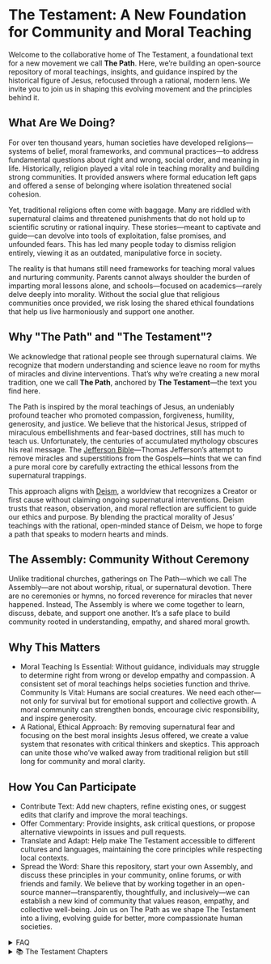 # The Testament: A New Foundation for Community and Moral Teaching
Welcome to the collaborative home of The Testament, a foundational text for a new movement we call **The Path**. Here, we’re building an open-source repository of moral teachings, insights, and guidance inspired by the historical figure of Jesus, refocused through a rational, modern lens. We invite you to join us in shaping this evolving movement and the principles behind it.

## What Are We Doing?
For over ten thousand years, human societies have developed religions—systems of belief, moral frameworks, and communal practices—to address fundamental questions about right and wrong, social order, and meaning in life. Historically, religion played a vital role in teaching morality and building strong communities. It provided answers where formal education left gaps and offered a sense of belonging where isolation threatened social cohesion.

Yet, traditional religions often come with baggage. Many are riddled with supernatural claims and threatened punishments that do not hold up to scientific scrutiny or rational inquiry. These stories—meant to captivate and guide—can devolve into tools of exploitation, false promises, and unfounded fears. This has led many people today to dismiss religion entirely, viewing it as an outdated, manipulative force in society.

The reality is that humans still need frameworks for teaching moral values and nurturing community. Parents cannot always shoulder the burden of imparting moral lessons alone, and schools—focused on academics—rarely delve deeply into morality. Without the social glue that religious communities once provided, we risk losing the shared ethical foundations that help us live harmoniously and support one another.

## Why "The Path" and "The Testament"?
We acknowledge that rational people see through supernatural claims. We recognize that modern understanding and science leave no room for myths of miracles and divine interventions. That’s why we’re creating a new moral tradition, one we call **The Path**, anchored by **The Testament**—the text you find here.

The Path is inspired by the moral teachings of Jesus, an undeniably profound teacher who promoted compassion, forgiveness, humility, generosity, and justice. We believe that the historical Jesus, stripped of miraculous embellishments and fear-based doctrines, still has much to teach us. Unfortunately, the centuries of accumulated mythology obscures his real message. The [Jefferson Bible](https://en.wikipedia.org/wiki/Jefferson_Bible)—Thomas Jefferson’s attempt to remove miracles and superstitions from the Gospels—hints that we can find a pure moral core by carefully extracting the ethical lessons from the supernatural trappings.

This approach aligns with [Deism](https://en.wikipedia.org/wiki/Deism), a worldview that recognizes a Creator or first cause without claiming ongoing supernatural interventions. Deism trusts that reason, observation, and moral reflection are sufficient to guide our ethics and purpose. By blending the practical morality of Jesus’ teachings with the rational, open-minded stance of Deism, we hope to forge a path that speaks to modern hearts and minds.

## The Assembly: Community Without Ceremony
Unlike traditional churches, gatherings on The Path—which we call The Assembly—are not about worship, ritual, or supernatural devotion. There are no ceremonies or hymns, no forced reverence for miracles that never happened. Instead, The Assembly is where we come together to learn, discuss, debate, and support one another. It’s a safe place to build community rooted in understanding, empathy, and shared moral growth.

## Why This Matters
- Moral Teaching Is Essential: Without guidance, individuals may struggle to determine right from wrong or develop empathy and compassion. A consistent set of moral teachings helps societies function and thrive.
Community Is Vital: Humans are social creatures. We need each other—not only for survival but for emotional support and collective growth. A moral community can strengthen bonds, encourage civic responsibility, and inspire generosity.
- A Rational, Ethical Approach: By removing supernatural fear and focusing on the best moral insights Jesus offered, we create a value system that resonates with critical thinkers and skeptics. This approach can unite those who’ve walked away from traditional religion but still long for community and moral clarity.

## How You Can Participate
- Contribute Text: Add new chapters, refine existing ones, or suggest edits that clarify and improve the moral teachings.
- Offer Commentary: Provide insights, ask critical questions, or propose alternative viewpoints in issues and pull requests.
- Translate and Adapt: Help make The Testament accessible to different cultures and languages, maintaining the core principles while respecting local contexts.
- Spread the Word: Share this repository, start your own Assembly, and discuss these principles in your community, online forums, or with friends and family.
We believe that by working together in an open-source manner—transparently, thoughtfully, and inclusively—we can establish a new kind of community that values reason, empathy, and collective well-being. Join us on The Path as we shape The Testament into a living, evolving guide for better, more compassionate human societies.

<details>
<summary>FAQ</summary>
Is The Path a Religion No, The Path is a movement. While religion has inspired great acts of kindness, art, and justice, its dangers lie in its misuse or when it becomes inflexible, exclusionary, or overly tied to power structures and The Path's mission is to separate from the Dogmatism, Absolutism, Exploitation of Fear and Guilt and Resistance to Change that religions breed and offer an ethical and moral path forward for society.
Does The Path Believe In God
The word "God" carries significant cultural and religious weight, often evoking anthropomorphic imagery or specific religious narratives that may not align with a scientific or philosophical understanding of ultimate reality. Terms like "The Source" or "Infinity" might better capture the abstract, unifying principle that underpins existence without the constraints of human-like attributes or religious dogma. These alternatives emphasize the origin, interconnectedness, and boundlessness of the cosmos while avoiding polarization or misunderstanding. However, if "God" is how you are comfortable referencing the ultimate force of our nature then that is fine.

In this context, "God" can be understood as the foundational force or principle underpinning the existence of the universe—a unifying power that transcends human definitions and anthropomorphic attributes. This "God" is not a supernatural being in the traditional sense, nor confined by human-like qualities, but instead represents the ultimate reality from which all things emerge and to which all things return.

In this perspective, God is the prime mover or the first cause—the source of the laws and constants that govern the universe. While these laws give rise to matter, energy, life, and consciousness, God is not limited to the realm of physical phenomena. God encompasses the totality of existence, integrating the observable and the not-yet-observable, the measurable and the ineffable.

Rather than existing within the universe as a discrete entity, God is the universe and beyond it—a seamless, interconnected reality that drives the processes of creation, transformation, and dissolution. This force is neither random nor chaotic but operates with precision through patterns we strive to understand, such as mathematics, physics, and the natural sciences.

God might be seen as the origin of complexity and simplicity, the reason why the universe is comprehensible and why it exists at all. This understanding resonates with scientific principles while acknowledging the limits of human comprehension. Just as science evolves to understand the mysteries of existence, our conception of God evolves to reflect an ever-deepening awareness of the cosmos.

In essence, God is not "something out there" but the profound reality that makes everything possible—a creative, sustaining, and transformative principle that underlies not only the physical universe but also the emergent properties of consciousness, beauty, and meaning. God is both the seed of existence and the fertile soil from which all possibilities arise, guiding scientists, philosophers, and seekers alike toward a greater understanding of the infinite mystery we inhabit.
</details>

<details>
<summary>📚 The Testament Chapters</summary>

### Preface
[Read Preface →](Preface%20)

### Chapter 1: A New Path
An introduction to a modern, reason-based approach to spiritual and moral life
[Read Chapter →](Chapter%201)

### Chapter 2: The Original Teacher
Examining Jesus as a human moral philosopher and teacher
[Read Chapter →](Chapter%202)

### Chapter 3: No Miracles or Hell
Understanding morality without supernatural elements
[Read Chapter →](Chapter%203)

### Chapter 4: How to Live
Practical principles for daily ethical living
[Read Chapter →](Chapter%204)

### Chapter 5: Your Body, Your Responsibility
Understanding the importance of physical and mental well-being
[Read Chapter →](Chapter%205)

### Chapter 6: Building Community
Creating meaningful connections without ceremony
[Read Chapter →](Chapter%206)

### Chapter 7: Teaching
Guiding moral development without dogma
[Read Chapter →](Chapter%207)

### Chapter 8: Suffering
Addressing pain and loss with honesty and compassion
[Read Chapter →](Chapter%208)

### Chapter 9: From Preacher to Teacher
Transforming religious leadership into educational guidance
[Read Chapter →](Chapter%209)

### Chapter 10: Truth-Seeking
Aligning ethics with knowledge and understanding
[Read Chapter →](Chapter%2010)

### Chapter 11: Empathy in Action
Practicing volunteering and mutual aid
[Read Chapter →](Chapter%2011)

### Chapter 12: Celebration
Marking life's milestones without supernatural elements
[Read Chapter →](Chapter%2012)

### Chapter 13: Recognizing the Individual
Honoring human dignity and worth
[Read Chapter →](Chapter%2013)

</details>

